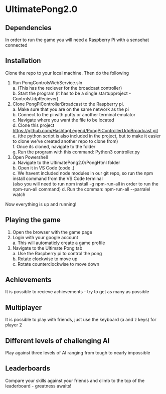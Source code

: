 # UltimatePong2.0

## Dependencies

In order to run the game you will need a Raspberry Pi with a sensehat connected

## Installation

Clone the repo to your local machine. Then do the following
  1. Run PongControlsWebService.sln <br>
    a. (This has the reciever for the broadcast controller)<br>
    b. Start the program (it has to be a single startupproject - ControlsUdpReciever)
  2. Clone PongPiControllerBroadcast to the Raspberry pi.<br>
    a. Make sure that you are on the same network as the pi<br>
    b. Connect to the pi with putty or another terminal emulator<br>
    c. Navigate where you want the file to be located<br>
    d. Clone this project https://github.com/HashtagLegend/PongPiControllerUdpBroadcast.git<br>
    e. (the python script is also included in the project, but to make it easier to clone we've created another repo to clone from)<br>
    f. Once its cloned, navigate to the folder<br>
    g. Run the program with this command: Python3 controller.py  <br>
  3. Open Powershell<br>
    a. Navigate to the UltimatePong2.0/PongHtml folder<br>
    b. Open it in VS Code (code .)<br>
    c. We havent included node modules in our git repo, so run the npm install command from the VS Code terminal<br>
		(also you will need to run npm install -g npm-run-all in order to run the npm-run-all command)
    d. Run the comman: npm-run-all --parralel watch<br>
  
  Now everything is up and running!
  
  ## Playing the game
  
  1. Open the browser with the game page
  2. Login with your google account<br>
    a. This will automaticly create a game profile
  3. Navigate to the Ultimate Pong tab<br>
    a. Use the Raspberry pi to control the pong<br>
    b. Rotate clockwise to move up<br>
    c. Rotate counterclockwise to move down
    
  ## Achievements
  
  It is possible to recieve achievements - try to get as many as possible
  
  ## Multiplayer
  
  It is possible to play with friends, just use the keyboard (a and z keys) for player 2
  
  ## Different levels of challenging AI
  
  Play against three levels of AI ranging from tough to nearly impossible
  
  ## Leaderboards
  
  Compare your skills against your friends and climb to the top of the leaderboard - greatness awaits!
  
